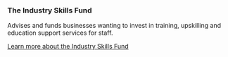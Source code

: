 ### The Industry Skills Fund

Advises and funds businesses wanting to invest in training, upskilling and education support services for staff.

[Learn more about the Industry Skills Fund](#)
